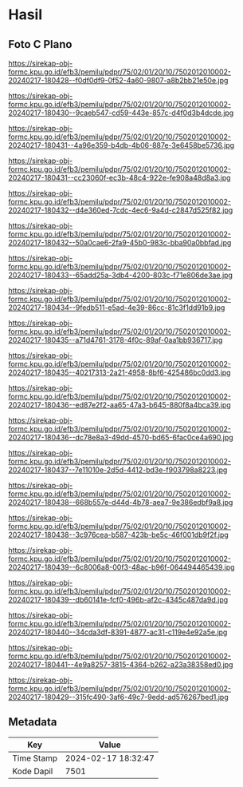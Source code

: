 # Hasil

## Foto C Plano

https://sirekap-obj-formc.kpu.go.id/efb3/pemilu/pdpr/75/02/01/20/10/7502012010002-20240217-180428--f0df0df9-0f52-4a60-9807-a8b2bb21e50e.jpg

https://sirekap-obj-formc.kpu.go.id/efb3/pemilu/pdpr/75/02/01/20/10/7502012010002-20240217-180430--9caeb547-cd59-443e-857c-d4f0d3b4dcde.jpg

https://sirekap-obj-formc.kpu.go.id/efb3/pemilu/pdpr/75/02/01/20/10/7502012010002-20240217-180431--4a96e359-b4db-4b06-887e-3e6458be5736.jpg

https://sirekap-obj-formc.kpu.go.id/efb3/pemilu/pdpr/75/02/01/20/10/7502012010002-20240217-180431--cc23060f-ec3b-48c4-922e-fe908a48d8a3.jpg

https://sirekap-obj-formc.kpu.go.id/efb3/pemilu/pdpr/75/02/01/20/10/7502012010002-20240217-180432--d4e360ed-7cdc-4ec6-9a4d-c2847d525f82.jpg

https://sirekap-obj-formc.kpu.go.id/efb3/pemilu/pdpr/75/02/01/20/10/7502012010002-20240217-180432--50a0cae6-2fa9-45b0-983c-bba90a0bbfad.jpg

https://sirekap-obj-formc.kpu.go.id/efb3/pemilu/pdpr/75/02/01/20/10/7502012010002-20240217-180433--65add25a-3db4-4200-803c-f71e806de3ae.jpg

https://sirekap-obj-formc.kpu.go.id/efb3/pemilu/pdpr/75/02/01/20/10/7502012010002-20240217-180434--9fedb511-e5ad-4e39-86cc-81c3f1dd91b9.jpg

https://sirekap-obj-formc.kpu.go.id/efb3/pemilu/pdpr/75/02/01/20/10/7502012010002-20240217-180435--a71d4761-3178-4f0c-89af-0aa1bb936717.jpg

https://sirekap-obj-formc.kpu.go.id/efb3/pemilu/pdpr/75/02/01/20/10/7502012010002-20240217-180435--40217313-2a21-4958-8bf6-425486bc0dd3.jpg

https://sirekap-obj-formc.kpu.go.id/efb3/pemilu/pdpr/75/02/01/20/10/7502012010002-20240217-180436--ed87e2f2-aa65-47a3-b645-880f8a4bca39.jpg

https://sirekap-obj-formc.kpu.go.id/efb3/pemilu/pdpr/75/02/01/20/10/7502012010002-20240217-180436--dc78e8a3-49dd-4570-bd65-6fac0ce4a690.jpg

https://sirekap-obj-formc.kpu.go.id/efb3/pemilu/pdpr/75/02/01/20/10/7502012010002-20240217-180437--7e11010e-2d5d-4412-bd3e-f903798a8223.jpg

https://sirekap-obj-formc.kpu.go.id/efb3/pemilu/pdpr/75/02/01/20/10/7502012010002-20240217-180438--668b557e-d44d-4b78-aea7-9e386edbf9a8.jpg

https://sirekap-obj-formc.kpu.go.id/efb3/pemilu/pdpr/75/02/01/20/10/7502012010002-20240217-180438--3c976cea-b587-423b-be5c-46f001db9f2f.jpg

https://sirekap-obj-formc.kpu.go.id/efb3/pemilu/pdpr/75/02/01/20/10/7502012010002-20240217-180439--6c8006a8-00f3-48ac-b96f-064494465439.jpg

https://sirekap-obj-formc.kpu.go.id/efb3/pemilu/pdpr/75/02/01/20/10/7502012010002-20240217-180439--db60141e-fcf0-496b-af2c-4345c487da9d.jpg

https://sirekap-obj-formc.kpu.go.id/efb3/pemilu/pdpr/75/02/01/20/10/7502012010002-20240217-180440--34cda3df-8391-4877-ac31-c119e4e92a5e.jpg

https://sirekap-obj-formc.kpu.go.id/efb3/pemilu/pdpr/75/02/01/20/10/7502012010002-20240217-180441--4e9a8257-3815-4364-b262-a23a38358ed0.jpg

https://sirekap-obj-formc.kpu.go.id/efb3/pemilu/pdpr/75/02/01/20/10/7502012010002-20240217-180429--315fc490-3af6-49c7-9edd-ad576267bed1.jpg


## Metadata

| Key        | Value               |
| ---------- | ------------------- |
| Time Stamp | 2024-02-17 18:32:47 |
| Kode Dapil | 7501                |



